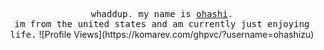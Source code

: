 <p align="center">
  <samp>whaddup. my name is <a href="https://github.com/jackhli">ohashi</a>.<br> im from the united states and am currently just enjoying life.</samp>
  ![Profile Views](https://komarev.com/ghpvc/?username=ohashizu)
</p>

